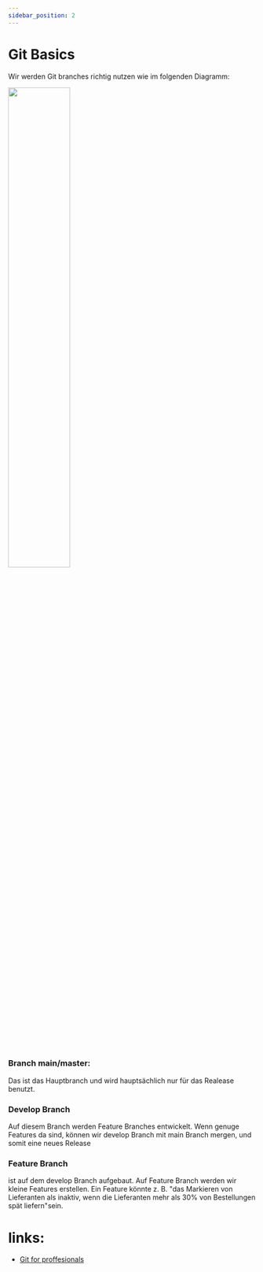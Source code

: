 ```yaml
---
sidebar_position: 2
---
```


# Git Basics


<p>Wir werden Git branches richtig nutzen wie im folgenden Diagramm:</p>
<img src="https://i.pinimg.com/originals/2a/5d/5c/2a5d5c1d5f42a3d0fd712ae7e4b23824.png" width="50%" height = "auto"/>

### Branch main/master:

Das ist das Hauptbranch und wird hauptsächlich nur für das Realease benutzt.

### Develop Branch 
Auf diesem Branch werden Feature Branches entwickelt. Wenn genuge Features da sind, können wir develop Branch mit main Branch mergen, und somit eine neues Release

### Feature Branch 
ist auf dem develop Branch aufgebaut. Auf Feature Branch werden wir kleine Features erstellen. Ein Feature könnte z. B. "das Markieren von Lieferanten als inaktiv, wenn die Lieferanten mehr als 30% von Bestellungen spät liefern"sein.


# links:

* <a href="https://www.youtube.com/watch?v=Uszj_k0DGsg" target="_blank">Git for proffesionals</a>
